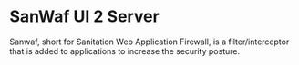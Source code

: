 # SanWaf UI 2 Server
Sanwaf, short for Sanitation Web Application Firewall, is a filter/interceptor that is added to applications to increase the security posture.  